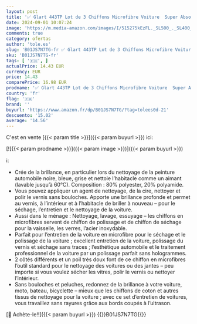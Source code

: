 ```yaml
---
layout: post
title: '✅ Glart 443TP Lot de 3 Chiffons Microfibre Voiture  Super Absorbant Chiffons de Polissage  Polyvalents pour Motocyclette et Machine à Polir les Voitures  40x40 cm  Anthracite avec Borde Rouge'
date: 2024-09-01 10:07:24
image: 'https://m.media-amazon.com/images/I/515275kEzFL._SL500_._SL400_.jpg'
comments: true
category: ofertas
author: 'tole.es'
slug: 'B01JS7N7TG-fr ✅ Glart 443TP Lot de 3 Chiffons Microfibre Voiture Super...'
sku: 'B01JS7N7TG-fr'
tags: [ '🇫🇷', ]
actualPrice: 14.43 EUR
currency: EUR
price: 14.43
comparePrice: 16.98 EUR
prodname: '✅ Glart 443TP Lot de 3 Chiffons Microfibre Voiture  Super Absorbant Chiffons de Polissage  Polyvalents pour Motocyclette et Machine à Polir les Voitures  40x40 cm  Anthracite avec Borde Rouge'
country: 'fr'
flag: '🇫🇷'
brand: ''
buyurl: 'https://www.amazon.fr/dp/B01JS7N7TG/?tag=tolees0d-21'
descuento: '15.02'
average: '14.56'
---
```


C'est en vente [{{< param title >}}]({{< param buyurl >}}) ici:

[![{{< param prodname >}}]({{< param image >}})]({{< param buyurl >}})

ℹ️:

- Crée de la brillance, en particulier lors du nettoyage de la peinture automobile noire, bleue, grise et nettoie l’habitacle comme un aimant (lavable jusqu’à 60°C). Composition : 80% polyester, 20% polyamide.
- Vous pouvez appliquer un agent de nettoyage, de la cire, nettoyer et polir le vernis sans bouloches. Apporte une brillance profonde et permet au vernis, à l’intérieur et à l’habitacle de briller à nouveau – pour le séchage, l’entretien et le nettoyage de la voiture.
- Aussi dans le ménage : Nettoyage, lavage, essuyage – les chiffons en microfibres servent de chiffon de polissage et de chiffon de séchage pour la vaisselle, les verres, l’acier inoxydable.
- Parfait pour l’entretien de la voiture en microfibre pour le séchage et le polissage de la voiture ; excellent entretien de la voiture, polissage du vernis et séchage sans traces ; l’esthétique automobile et le traitement professionnel de la voiture par un polissage parfait sans hologrammes.
- 2 côtés différents et un poil très doux font de ce chiffon en microfibres l’outil standard pour le nettoyage des voitures ou des jantes – peu importe si vous voulez sécher les vitres, polir le vernis ou nettoyer l’intérieur.
- Sans bouloches et peluches, redonnez de la brillance à votre voiture, moto, bateau, bicyclette – mieux que les chiffons de coton et autres tissus de nettoyage pour la voiture ; avec ce set d’entretien de voitures, vous travaillez sans rayures grâce aux bords coupés à l’ultrason.

[🛒 Achète-le!!]({{< param buyurl >}})
{{<world>}}B01JS7N7TG{{</world>}}
